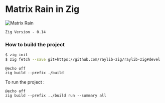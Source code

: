 # Matrix Rain in Zig

![Matrix Rain](https://raw.githubusercontent.com/ParadoxPD/matrix-rain-in-zig/main/assets/output.gif)


`Zig Version - 0.14` 
### How to build the project

```bash
$ zig init 
$ zig fetch --save git+https://github.com/raylib-zig/raylib-zig#devel
```

```batch
@echo off
zig build --prefix ./build
```

To run the project : 

```batch
@echo off
zig build --prefix ../build run --summary all
```

